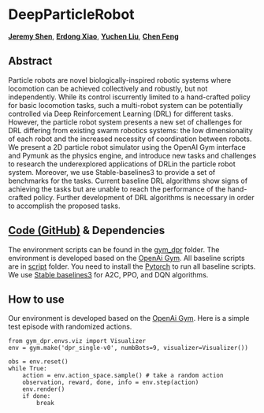 # DeepParticleRobot

[**Jeremy Shen**](https://github.com/jshen04), [**Erdong Xiao**](https://github.com/ErdongXiao), [**Yuchen Liu**](https://github.com/Rtlyc), [**Chen Feng**](https://engineering.nyu.edu/faculty/chen-feng)

## Abstract
Particle  robots  are  novel  biologically-inspired robotic systems where locomotion can be achieved collectively and robustly, but not independently. While its control iscurrently limited to a hand-crafted policy for basic locomotion tasks, such a multi-robot system can be potentially controlled via Deep Reinforcement Learning (DRL) for different tasks. However, the particle robot system presents a new set of challenges for DRL differing from existing swarm robotics systems: the low dimensionality of each robot and the increased necessity of coordination between robots. We present a 2D particle robot simulator using the OpenAI Gym interface and Pymunk as the physics engine, and introduce new tasks and challenges to research the underexplored applications of DRLin the particle robot system. Moreover, we use Stable-baselines3 to provide a set of benchmarks for the tasks. Current baseline DRL algorithms show signs of achieving the tasks but are unable to reach the performance of the hand-crafted policy. Further development of DRL algorithms is necessary in order to accomplish the proposed tasks.

## [Code (GitHub)](https://github.com/ai4ce/DeepParticleRobot/) & Dependencies
The environment scripts can be found in the [gym_dpr](https://github.com/ai4ce/DeepParticleRobot/tree/main/gym_dpr) folder. The environment is developed based on the [OpenAi Gym](https://gym.openai.com/). All baseline scripts are in [script](https://github.com/ai4ce/DeepParticleRobot/tree/main/script) folder. You need to install the [Pytorch](https://pytorch.org/) to run all baseline scripts. We use [Stable baselines3](https://github.com/DLR-RM/stable-baselines3) for A2C, PPO, and DQN algorithms. 
## How to use

Our environment is developed based on the [OpenAi Gym](https://gym.openai.com/). Here is a simple test episode with randomized actions.
```
from gym_dpr.envs.viz import Visualizer
env = gym.make('dpr_single-v0', numbBots=9, visualizer=Visualizer())

obs = env.reset()
while True:
    action = env.action_space.sample() # take a random action
    observation, reward, done, info = env.step(action)
    env.render()
    if done:
        break
```
